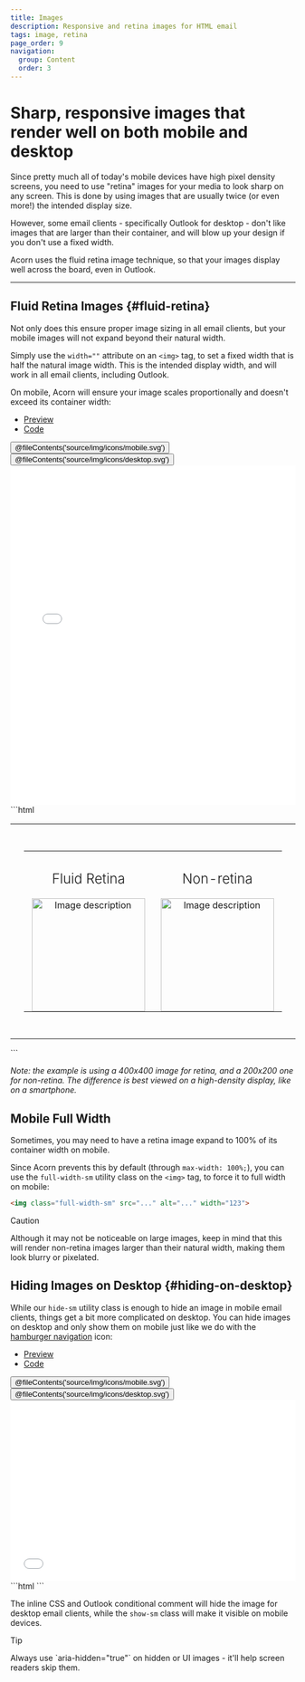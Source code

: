 ```yaml
---
title: Images
description: Responsive and retina images for HTML email
tags: image, retina
page_order: 9
navigation:
  group: Content
  order: 3
---
```


# Sharp, responsive images that render well on both mobile and desktop

Since pretty much all of today's mobile devices have high pixel density screens, you need to use "retina" images for your media to look sharp on any screen. This is done by using images that are usually twice (or even more!) the intended display size.

However, some email clients - specifically Outlook for desktop - don't like images that are larger than their container, and will blow up your design if you don't use a fixed width.

Acorn uses the fluid retina image technique, so that your images display well across the board, even in Outlook.

---

## Fluid Retina Images {#fluid-retina}

Not only does this ensure proper image sizing in all email clients, but your mobile images will not expand beyond their natural width.

Simply use the `width=""` attribute on an `<img>` tag, to set a fixed width that is half the natural image width. This is the intended display width, and will work in all email clients, including Outlook.

On mobile, Acorn will ensure your image scales proportionally and doesn't exceed its container width:

<div class="my-6">
    <ul class="tabs">
        <li class="active"><a href="#fluid-retina-preview">Preview</a></li>
        <li><a href="#fluid-retina-code">Code</a></li>
    </ul>    
    <div id="fluid-retina-preview" class="tab-panel" aria-expanded="true">
        <div class="py-4 bg-grey-lighter">
            <div class="hidden md:flex justify-around bg-grey-lighter pt-4 w-24 mx-auto">
                <button data-preview="mobile" class="text-grey">@fileContents('source/img/icons/mobile.svg')</button>
                <button data-preview="desktop" class="text-grey-darkest">@fileContents('source/img/icons/desktop.svg')</button>
            </div>
            <iframe src="../includes/images/fluid-retina.html" frameborder="0" width="100%" class="block mx-auto transition-all" style="min-height: 600px;"></iframe>
        </div>
    </div>    
    <div id="fluid-retina-code" class="tab-panel" markdown="1" aria-expanded="false">
```html
<table cellpadding="0" cellspacing="0" role="presentation" width="100%">
  <tr>
    <td class="spacer py-sm-8" height="32"></td>
  </tr>
  <tr>
    <td style="padding: 0 24px;">
      <table cellpadding="0" cellspacing="0" role="presentation" width="100%">
        <tr>
          <td class="col" align="center" width="260" style="padding: 0 8px;">
            <h2 style="font-weight: 300;">Fluid Retina</h2>
            <img src="https://picsum.photos/400/400?image=631" alt="Image description" width="200">
          </td>
          <td class="col" align="center" width="260" style="padding: 0 8px;">
            <h2 style="font-weight: 300;">Non-retina</h2>
            <img src="https://picsum.photos/200/200?image=631" alt="Image description" width="200">
          </td>
        </tr>
      </table>
    </td>
  </tr>
  <tr>
    <td class="spacer py-sm-16" height="32"></td>
  </tr>
</table>
```
    </div>
</div>

_Note: the example is using a 400x400 image for retina, and a 200x200 one for non-retina. The difference is best viewed on a high-density display, like on a smartphone._

## Mobile Full Width

Sometimes, you may need to have a retina image expand to 100% of its container width on mobile. 

Since Acorn prevents this by default (through `max-width: 100%;`), you can use the `full-width-sm` utility class on the `<img>` tag, to force it to full width on mobile:

```html
<img class="full-width-sm" src="..." alt="..." width="123">
```

<div class="bg-orange-lightest border-l-4 border-orange p-4 mb-4" role="alert">
  <p class="font-sans font-bold m-0 text-md text-orange-dark">Caution</p>
  <div class="-mb-4 text-md text-orange-dark" markdown="1">Although it may not be noticeable on large images, keep in mind that this will render non-retina images larger than their natural width, making them look blurry or pixelated.</div>
</div>

## Hiding Images on Desktop {#hiding-on-desktop}

While our `hide-sm` utility class is enough to hide an image in mobile email clients, things get a bit more complicated on desktop. You can hide images on desktop and only show them on mobile just like we do with the [hamburger navigation](components/navigation/#hamburger) icon:

<div class="my-6">
    <ul class="tabs">
        <li class="active"><a href="#hide-on-desktop-preview">Preview</a></li>
        <li><a href="#hide-on-desktop-code">Code</a></li>
    </ul>    
    <div id="hide-on-desktop-preview" class="tab-panel" aria-expanded="true">
        <div class="py-4 bg-grey-lighter">
            <div class="hidden md:flex justify-around bg-grey-lighter pt-4 w-24 mx-auto">
                <button data-preview="mobile" class="text-grey">@fileContents('source/img/icons/mobile.svg')</button>
                <button data-preview="desktop" class="text-grey-darkest">@fileContents('source/img/icons/desktop.svg')</button>
            </div>
            <iframe src="../includes/images/hide-on-desktop.html" frameborder="0" width="100%" class="block mx-auto transition-all" style="min-height: 320px;"></iframe>
        </div>
    </div>    
    <div id="hide-on-desktop-code" class="tab-panel" markdown="1" aria-expanded="false">
```html
<!--[if !mso 9]><!-->
  <img class="show-sm" src="https://picsum.photos/600/400?image=1025" width="600" style="display: none; max-height: 0;">
<!--<![endif]-->
```
    </div>
</div>

The inline CSS and Outlook conditional comment will hide the image for desktop email clients, while the `show-sm` class will make it visible on mobile devices.

<div class="bg-blue-lightest border-l-4 border-blue p-4 mb-4" role="alert">
  <p class="font-sans font-bold m-0 text-md text-blue-dark">Tip</p>
  <div class="-mb-4 text-md text-blue-dark" markdown="1">Always use `aria-hidden="true"` on hidden or UI images - it'll help screen readers skip them.</div>
</div>
